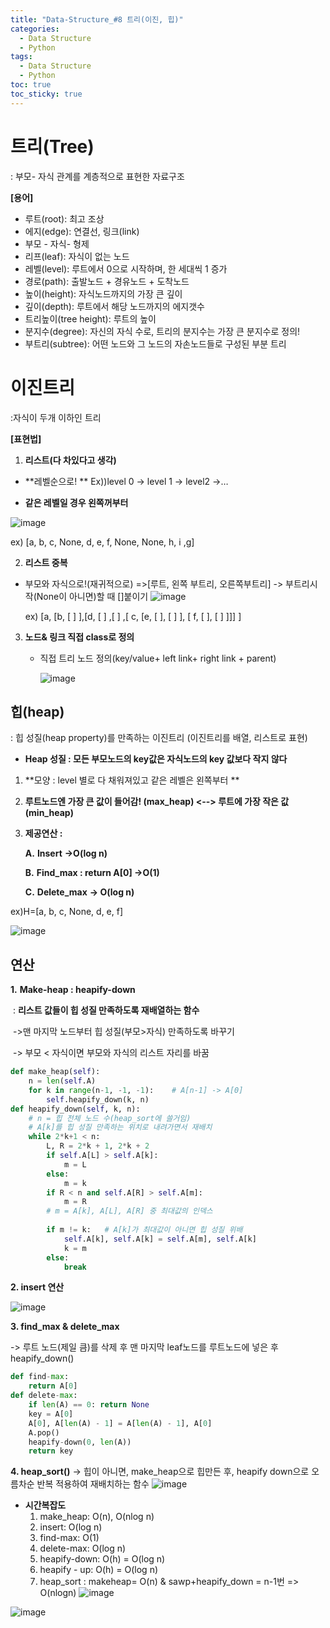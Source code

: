 ```yaml
---
title: "Data-Structure_#8 트리(이진, 힙)"
categories:
  - Data Structure
  - Python
tags:
  - Data Structure
  - Python
toc: true
toc_sticky: true
---
```


# 트리(Tree)

: 부모- 자식 관계를 계층적으로 표현한 자료구조

**[용어]**

* 루트(root): 최고 조상
* 에지(edge): 연결선, 링크(link)
* 부모 - 자식- 형제
* 리프(leaf): 자식이 없는 노드
* 레벨(level): 루트에서 0으로 시작하며, 한 세대씩 1 증가
* 경로(path): 출발노드 + 경유노드 + 도착노드
* 높이(height): 자식노드까지의 가장 큰 깊이
* 깊이(depth): 루트에서 해당 노드까지의 에지갯수
* 트리높이(tree height): 루트의 높이
* 분지수(degree): 자신의 자식 수로, 트리의 분지수는 가장 큰 분지수로 정의!
* 부트리(subtree): 어떤 노드와 그 노드의 자손노드들로 구성된 부분 트리

# 이진트리

:자식이 두개 이하인 트리

**[표현법]**

1. **리스트(다 차있다고 생각)**

* **레벨순으로! ** Ex))level 0 -> level 1 -> level2 ->…

* **같은 레벨일 경우 왼쪽꺼부터** 

 ![image](https://user-images.githubusercontent.com/79195793/120484324-ec0ef200-c3ed-11eb-8a75-5dcc3f1c5d19.png)

  ex) [a, b, c, None, d, e, f, None, None, h, i ,g]

 

2. **리스트 중복**

* 부모와 자식으로!(재귀적으로)
=>[루트, 왼쪽 부트리, 오른쪽부트리]
-> 부트리시작(None이 아니면)할 때 []붙이기
![image](https://user-images.githubusercontent.com/79195793/120484391-fc26d180-c3ed-11eb-98fb-737c3382fed9.png)

  ex) [a, [b, [ ] ],[d, [ ] ,[ ] ,[ c, [e, [ ], [ ] ], [ f, [ ], [ ] ]]] ]



3. **노드& 링크 직접 class로 정의**

   * 직접 트리 노드 정의(key/value+ left link+ right link + parent)

     ![image](https://user-images.githubusercontent.com/79195793/120484428-08129380-c3ee-11eb-94fe-ac22d750a555.png)

## 힙(heap)

: 힙 성질(heap property)를 만족하는 이진트리 (이진트리를 배열, 리스트로 표현)

* **Heap 성질 : 모든 부모노드의 key값은 자식노드의 key 값보다 작지 않다**

1. **모양 : level 별로 다 채워져있고 같은 레벨은 왼쪽부터 **

2. **루트노드엔 가장 큰 값이 들어감! (max_heap) <--> 루트에 가장 작은 값(min_heap)**

3. **제공연산 :**

   **A.**   **Insert**   **->O(log n)**

   **B.**   **Find_max : return A[0]   ->O(1)**

   **C.**   **Delete_max**  **-> O(log n)**

ex)H=[a, b, c, None, d, e, f]

![image](https://user-images.githubusercontent.com/79195793/120484481-152f8280-c3ee-11eb-8e02-e08bff1c1990.png)



## 연산

**1.**  **Make-heap : heapify-down**

​	: **리스트 값들이 힙 성질 만족하도록 재배열하는 함수**

​	->맨 마지막 노드부터 힙 성질(부모>자식) 만족하도록 바꾸기

​    -> 부모 < 자식이면 부모와 자식의 리스트 자리를 바꿈

```python
def make_heap(self):
    n = len(self.A)
    for k in range(n-1, -1, -1):    # A[n-1] -> A[0]
        self.heapify_down(k, n)
def heapify_down(self, k, n):
    # n = 힙 전체 노드 수(heap_sort에 쓸거임)
    # A[k]를 힙 성질 만족하는 위치로 내려가면서 재배치
    while 2*k+1 < n:
        L, R = 2*k + 1, 2*k + 2
        if self.A[L] > self.A[k]:
            m = L
        else:
            m = k
        if R < n and self.A[R] > self.A[m]:
            m = R
        # m = A[k], A[L], A[R] 중 최대값의 인덱스
        
        if m != k:   # A[k]가 최대값이 아니면 힙 성질 위배
            self.A[k], self.A[k] = self.A[m], self.A[k]
            k = m
        else:
            break
```

**2. insert 연산**

![image](https://user-images.githubusercontent.com/79195793/120484606-33957e00-c3ee-11eb-95c0-3ed09d1749b3.png)

**3. find_max & delete_max**

-> 루트 노드(제일 큼)를 삭제 후 맨 마지막 leaf노드를 루트노드에 넣은 후 heapify_down()

```python
def find-max:
    return A[0]
def delete-max:
    if len(A) == 0: return None
    key = A[0]
    A[0], A[len(A) - 1] = A[len(A) - 1], A[0]
    A.pop()
    heapify-down(0, len(A))
    return key
```
**4. heap_sort()**
-> 힙이 아니면, make_heap으로 힙만든 후, heapify down으로 오름차순 반복 적용하여 재배치하는 함수
![image](https://user-images.githubusercontent.com/79195793/120917991-19f57e80-c6ed-11eb-9428-4392de02c8a9.png)




* **시간복잡도**
  1. make_heap: O(n), O(nlog n)
  2. insert: O(log n)
  3. find-max: O(1)
  4. delete-max: O(log n)
  5. heapify-down: O(h) = O(log n)
  6. heapify - up: O(h) = O(log n)
  7. heap_sort : makeheap= O(n) & sawp+heapify_down = n-1번 => O(nlogn)
![image](https://user-images.githubusercontent.com/79195793/120484654-3f814000-c3ee-11eb-975a-004727414078.png)

![image](https://user-images.githubusercontent.com/79195793/120918281-a48aad80-c6ee-11eb-8e73-f7fa6e84d801.png)

